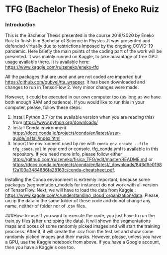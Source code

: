 # TFG (Bachelor Thesis) of Eneko Ruiz 
### Introduction
This is the Bachelor Thesis presented in the course 2019/2020 by Eneko Ruiz to finish him Bachelor of Science in Physics. It was presented and defended virtually due to restrictions imposed by the ongoing COVID-19 pandemic. Here briefly the main points of the coding part of the work will be presented. It was mainly runned on Kaggle, to take advantage of free GPU usage available there. It is available here: https://www.kaggle.com/ruizeneko/eneko-tfg

All the packages that are used and are not coded are imported but https://github.com/qubvel/tta_wrapper. It has been downloaded and changes to run in TensorFlow 2. Very minor changes were made.

However, it could be executed in our own computer too (as long as we have both enough RAM and patience). If you would like to run this in your computer, please, follow these steps: 

1. Install Python 3.7 (or the available version when you are reading this) from https://www.python.org/downloads/
2. Install Conda environment https://docs.conda.io/projects/conda/en/latest/user-guide/install/index.html
3. Import the environment used by me with ```conda env create --file tfg_conda.yml``` in your cmd or console. tfg_conda.yml is available in this repository. If you need more info, please follow either https://github.com/ruizeneko/fisica_TFG/edit/master/README.md or https://docs.conda.io/projects/conda/en/latest/_downloads/843d9e0198f2a193a3484886fa28163c/conda-cheatsheet.pdf.

Installing the Conda environment is extremly important, because some packages (segmentation_models for instance) do not work with all version of TensorFlow. Next, we will have to load the data from Kaggle : https://www.kaggle.com/c/understanding_cloud_organization/data. Please, unzip the data in the same folder of these code and do not change any name, neither of folder nor of .csv files.

###How-to-use
If you want to execute the code, you just have to run the train.py files (after unzipping the data). It will shown the segmentations maps and boxes of some randomly picked images and will start the training proccess. After it, it will create the .csv from the test set and show some randomly picked images and their masks. However, please, unless you have a GPU, use the Kaggle notebook from above. If you have a Google account, then you have a Kaggle's one too.
